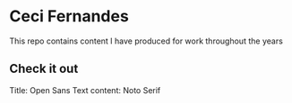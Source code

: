 Ceci Fernandes
==============

This repo contains content I have produced for work throughout the years

Check it out
------------

Title: Open Sans
Text content: Noto Serif

